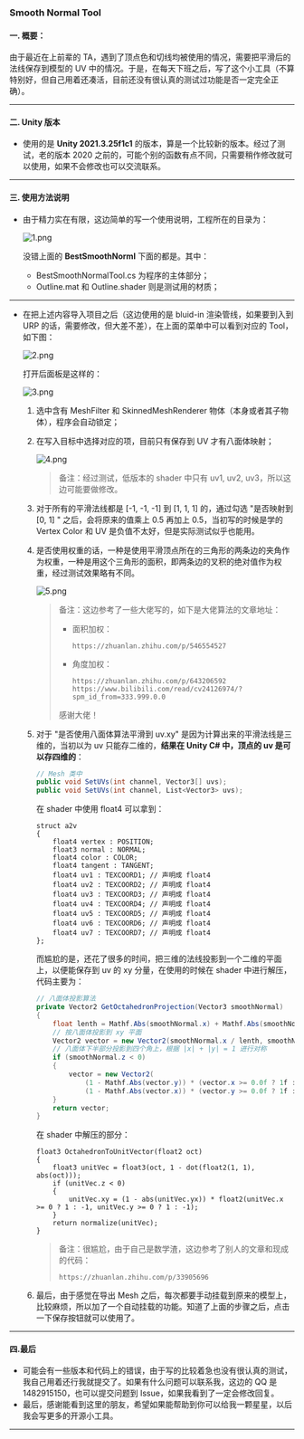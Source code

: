 ### Smooth Normal Tool


#### 一. 概要：

由于最近在上前辈的 TA，遇到了顶点色和切线均被使用的情况，需要把平滑后的法线保存到模型的 UV 中的情况。于是，在每天下班之后，写了这个小工具（不算特别好，但自己用着还凑活，目前还没有很认真的测试过功能是否一定完全正确）。

---



#### 二. Unity 版本

- 使用的是 **Unity 2021.3.25f1c1** 的版本，算是一个比较新的版本。经过了测试，老的版本 2020 之前的，可能个别的函数有点不同，只需要稍作修改就可以使用，如果不会修改也可以交流联系。

---



#### 三. 使用方法说明

- 由于精力实在有限，这边简单的写一个使用说明，工程所在的目录为：

    ![1.png](Pictures/1.png)

    没错上面的 **BestSmoothNorml** 下面的都是。其中：

    - BestSmoothNormalTool.cs 为程序的主体部分；
    - Outline.mat 和 Outline.shader 则是测试用的材质；

---

- 在把上述内容导入项目之后（这边使用的是 bluid-in 渲染管线，如果要到入到 URP 的话，需要修改，但大差不差），在上面的菜单中可以看到对应的 Tool，如下图：

    ![2.png](Pictures/2.png)

    打开后面板是这样的：

    ![3.png](Pictures/3.png)

    1. 选中含有 MeshFilter 和 SkinnedMeshRenderer 物体（本身或者其子物体），程序会自动锁定；

    2. 在写入目标中选择对应的项，目前只有保存到 UV 才有八面体映射；

        ![4.png](Pictures/4.png)

        > 备注：经过测试，低版本的 shader 中只有 uv1, uv2, uv3，所以这边可能要做修改。

    3. 对于所有的平滑法线都是 [-1, -1, -1] 到 [1, 1, 1] 的，通过勾选 "是否映射到 [0, 1] " 之后，会将原来的值乘上 0.5 再加上 0.5，当初写的时候是学的 Vertex Color 和 UV 是负值不太好，但是实际测试似乎也能用。

    4. 是否使用权重的话，一种是使用平滑顶点所在的三角形的两条边的夹角作为权重，一种是用这个三角形的面积，即两条边的叉积的绝对值作为权重，经过测试效果略有不同。

        ![5.png](Pictures/5.png)

        > 备注：这边参考了一些大佬写的，如下是大佬算法的文章地址：
        >
        > - 面积加权：
        >
        >     ``` http
        >     https://zhuanlan.zhihu.com/p/546554527
        >     ```
        >
        > - 角度加权：
        >
        >     ``` http
        >     https://zhuanlan.zhihu.com/p/643206592
        >     https://www.bilibili.com/read/cv24126974/?spm_id_from=333.999.0.0
        >     ```
        >
        > 感谢大佬！

    5. 对于 "是否使用八面体算法平滑到 uv.xy" 是因为计算出来的平滑法线是三维的，当初以为 uv 只能存二维的，**结果在 Unity C# 中，顶点的 uv 是可以存四维的**：

        ``` C#
        // Mesh 类中
        public void SetUVs(int channel, Vector3[] uvs);
        public void SetUVs(int channel, List<Vector3> uvs);
        ```

        在 shader 中使用 float4 可以拿到：

        ``` shader
        struct a2v
        {
            float4 vertex : POSITION;
            float3 normal : NORMAL;
            float4 color : COLOR;
            float4 tangent : TANGENT;
            float4 uv1 : TEXCOORD1; // 声明成 float4
            float4 uv2 : TEXCOORD2; // 声明成 float4
            float4 uv3 : TEXCOORD3; // 声明成 float4
            float4 uv4 : TEXCOORD4; // 声明成 float4
            float4 uv5 : TEXCOORD5; // 声明成 float4
            float4 uv6 : TEXCOORD6; // 声明成 float4
            float4 uv7 : TEXCOORD7; // 声明成 float4
        };
        ```

        而尴尬的是，还花了很多的时间，把三维的法线投影到一个二维的平面上，以便能保存到 uv 的 xy 分量，在使用的时候在 shader 中进行解压，代码主要为：

        ``` C#
        // 八面体投影算法
        private Vector2 GetOctahedronProjection(Vector3 smoothNormal)
        {
            float lenth = Mathf.Abs(smoothNormal.x) + Mathf.Abs(smoothNormal.y) + Mathf.Abs(smoothNormal.z);
            // 按八面体投影到 xy 平面
            Vector2 vector = new Vector2(smoothNormal.x / lenth, smoothNormal.y / lenth);
            // 八面体下半部分投影到四个角上，根据 |x| + |y| = 1 进行对称
            if (smoothNormal.z < 0)
            {
                vector = new Vector2(
                    (1 - Mathf.Abs(vector.y)) * (vector.x >= 0.0f ? 1f : -1f),
                    (1 - Mathf.Abs(vector.x)) * (vector.y >= 0.0f ? 1f : -1f));
            }
            return vector;
        }
        ```

        在 shader 中解压的部分：

        ``` shader
        float3 OctahedronToUnitVector(float2 oct)
        {
            float3 unitVec = float3(oct, 1 - dot(float2(1, 1), abs(oct)));
            if (unitVec.z < 0)
            {
            	unitVec.xy = (1 - abs(unitVec.yx)) * float2(unitVec.x >= 0 ? 1 : -1, unitVec.y >= 0 ? 1 : -1);
            }
            return normalize(unitVec);
        }
        ```

        > 备注：很尴尬，由于自己是数学渣，这边参考了别人的文章和现成的代码：
        >
        > ``` http
        > https://zhuanlan.zhihu.com/p/33905696
        > ```

    6. 最后，由于感觉在导出 Mesh 之后，每次都要手动挂载到原来的模型上，比较麻烦，所以加了一个自动挂载的功能。知道了上面的步骤之后，点击一下保存按钮就可以使用了。

---



#### 四.最后

- 可能会有一些版本和代码上的错误，由于写的比较着急也没有很认真的测试，我自己用着还行我就提交了。如果有什么问题可以联系我，这边的 QQ 是 1482915150，也可以提交问题到 Issue，如果我看到了一定会修改回复。
- 最后，感谢能看到这里的朋友，希望如果能帮助到你可以给我一颗星星，以后我会写更多的开源小工具。

----

